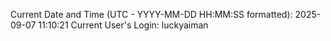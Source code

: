 Current Date and Time (UTC - YYYY-MM-DD HH:MM:SS formatted): 2025-09-07 11:10:21
Current User's Login: luckyaiman
